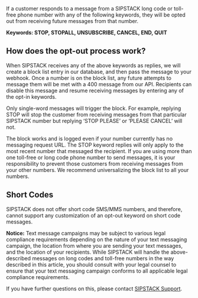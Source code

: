 If a customer responds to a message from a SIPSTACK long code or toll-free phone number with any of the following keywords, they will be opted out from receiving future messages from that number. 

**Keywords: STOP, STOPALL, UNSUBSCRIBE, CANCEL, END, QUIT**

## How does the opt-out process work?
When SIPSTACK receives any of the above keywords as replies, we will create a block list entry in our database, and then pass the message to your webhook. Once a number is on the block list, any future attempts to message them will be met with a 400 message from our API. Recipients can disable this message and resume receiving messages by entering any of the opt-in keywords. 

Only single-word messages will trigger the block. For example, replying STOP will stop the customer from receiving messages from that particular SIPSTACK number but replying ‘STOP PLEASE’ or ‘PLEASE CANCEL’ will not. 

The block works and is logged even if your number currently has no messaging request URL. The STOP keyword replies will only apply to the most recent number that messaged the recipient. If you are using more than one toll-free or long code phone number to send messages, it is your responsibility to prevent those customers from receiving messages from your other numbers. We recommend universalizing the block list to all your numbers. 

## Short Codes
SIPSTACK does not offer short code SMS/MMS numbers, and therefore, cannot support any customization of an opt-out keyword on short code messages. 

**Notice:** Text message campaigns may be subject to various legal compliance requirements depending on the nature of your text messaging campaign, the location from where you are sending your text messages, and the location of your recipients. While SIPSTACK will handle the above-described messages on long codes and toll-free numbers in the way described in this article, you should consult with your legal counsel to ensure that your text messaging campaign conforms to all applicable legal compliance requirements.

If you have further questions on this, please contact [SIPSTACK Support](https://www.sipstack.com/contact/us).